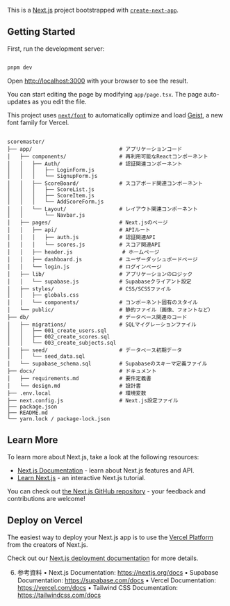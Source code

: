 This is a [Next.js](https://nextjs.org) project bootstrapped with [`create-next-app`](https://nextjs.org/docs/app/api-reference/cli/create-next-app).

## Getting Started

First, run the development server:

```bash

pnpm dev

```

Open [http://localhost:3000](http://localhost:3000) with your browser to see the result.

You can start editing the page by modifying `app/page.tsx`. The page auto-updates as you edit the file.

This project uses [`next/font`](https://nextjs.org/docs/app/building-your-application/optimizing/fonts) to automatically optimize and load [Geist](https://vercel.com/font), a new font family for Vercel.


## 

```plainText
scoremaster/
├── app/                            # アプリケーションコード
│   ├── components/                 # 再利用可能なReactコンポーネント
│   │   ├── Auth/                   # 認証関連コンポーネント
│   │   │   ├── LoginForm.js
│   │   │   └── SignupForm.js
│   │   ├── ScoreBoard/             # スコアボード関連コンポーネント
│   │   │   ├── ScoreList.js
│   │   │   ├── ScoreItem.js
│   │   │   └── AddScoreForm.js
│   │   └── Layout/                 # レイアウト関連コンポーネント
│   │       └── Navbar.js
│   ├── pages/                      # Next.jsのページ
│   │   ├── api/                    # APIルート
│   │   │   ├── auth.js             # 認証関連API
│   │   │   └── scores.js           # スコア関連API
│   │   ├── header.js                # ホームページ
│   │   ├── dashboard.js            # ユーザーダッシュボードページ
│   │   └── login.js                # ログインページ
│   ├── lib/                        # アプリケーションのロジック
│   │   └── supabase.js             # Supabaseクライアント設定
│   ├── styles/                     # CSS/SCSSファイル
│   │   ├── globals.css
│   │   └── components/             # コンポーネント固有のスタイル
│   └── public/                     # 静的ファイル（画像、フォントなど）
├── db/                             # データベース関連のコード
│   ├── migrations/                 # SQLマイグレーションファイル
│   │   ├── 001_create_users.sql
│   │   ├── 002_create_scores.sql
│   │   └── 003_create_subjects.sql
│   ├── seed/                       # データベース初期データ
│   │   └── seed_data.sql
│   └── supabase_schema.sql         # Supabaseのスキーマ定義ファイル
├── docs/                           # ドキュメント
│   ├── requirements.md             # 要件定義書
│   └── design.md                   # 設計書
├── .env.local                      # 環境変数
├── next.config.js                  # Next.js設定ファイル
├── package.json
├── README.md
└── yarn.lock / package-lock.json
```

## Learn More

To learn more about Next.js, take a look at the following resources:

- [Next.js Documentation](https://nextjs.org/docs) - learn about Next.js features and API.
- [Learn Next.js](https://nextjs.org/learn) - an interactive Next.js tutorial.

You can check out [the Next.js GitHub repository](https://github.com/vercel/next.js) - your feedback and contributions are welcome!

## Deploy on Vercel

The easiest way to deploy your Next.js app is to use the [Vercel Platform](https://vercel.com/new?utm_medium=default-template&filter=next.js&utm_source=create-next-app&utm_campaign=create-next-app-readme) from the creators of Next.js.

Check out our [Next.js deployment documentation](https://nextjs.org/docs/app/building-your-application/deploying) for more details.


6. 参考資料
   •	Next.js Documentation: https://nextjs.org/docs
   •	Supabase Documentation: https://supabase.com/docs
   •	Vercel Documentation: https://vercel.com/docs
   •	Tailwind CSS Documentation: https://tailwindcss.com/docs